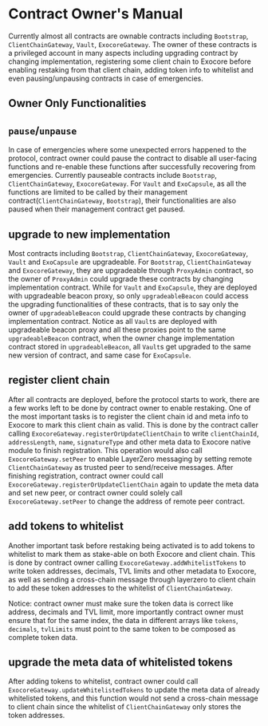 # Contract Owner's Manual

Currently almost all contracts are ownable contracts including `Bootstrap`, `ClientChainGateway`, `Vault`, `ExocoreGateway`. The owner of these contracts is a privileged account in many aspects including upgrading contract by changing implementation, registering some client chain to Exocore before enabling restaking from that client chain, adding token info to whitelist and even pausing/unpausing contracts in case of emergencies.

## Owner Only Functionalities

## `pause`/`unpause`

In case of emergencies where some unexpected errors happened to the protocol, contract owner could pause the contract to disable all user-facing functions and re-enable these functions after successfully recovering from emergencies. Currently pauseable contracts include `Bootstrap`, `ClientChainGateway`, `ExocoreGateway`. For `Vault` and `ExoCapsule`, as all the functions are limited to be called by their management contract(`ClientChainGateway`, `Bootstrap`), their functionalities are also paused when their management contract get paused.

## upgrade to new implementation

Most contracts including `Bootstrap`, `ClientChainGateway`, `ExocoreGateway`, `Vault` and `ExoCapsule` are upgradeable. For `Bootstrap`, `ClientChainGateway` and `ExocoreGateway`, they are upgradeable through `ProxyAdmin` contract, so the owner of `ProxyAdmin` could upgrade these contracts by changing implementation contract.
While for `Vault` and `ExoCapsule`, they are deployed with upgradeable beacon proxy, so only `upgradeableBeacon` could access the upgrading functionalities of these contracts, that is to say only the owner of `upgradeableBeacon` could upgrade these contracts by changing implementation contract. Notice as all `Vault`s are deployed with upgradeable beacon proxy and all these proxies point to the same `upgradeableBeacon` contract, when the owner change implementation contract stored in `upgradeableBeacon`, all `Vault`s get upgraded to the same new version of contract, and same case for `ExoCapsule`.

## register client chain

After all contracts are deployed, before the protocol starts to work, there are a few works left to be done by contract owner to enable restaking. One of the most important tasks is to register the client chain id and meta info to Exocore to mark this client chain as valid. This is done by the contract caller calling `ExocoreGateway.registerOrUpdateClientChain` to write `clientChainId`, `addressLength`, `name`, `signatureType` and other meta data to Exocore native module to finish registration. This operation would also call `ExocoreGateway.setPeer` to enable LayerZero messaging by setting remote `ClientChainGateway` as trusted peer to send/receive messages. After finishing registration, contract owner could call `ExocoreGateway.registerOrUpdateClientChain` again to update the meta data and set new peer, or contract owner could solely call `ExocoreGateway.setPeer` to change the address of remote peer contract.

## add tokens to whitelist

Another important task before restaking being activated is to add tokens to whitelist to mark them as stake-able on both Exocore and client chain. This is done by contract owner calling `ExocoreGateway.addWhitelistTokens` to write token addresses, decimals, TVL limits and other metadata to Exocore, as well as sending a cross-chain message through layerzero to client chain to add these token addresses to the whitelist of `ClientChainGateway`. 

Notice: contract owner must make sure the token data is correct like address, decimals and TVL limit, more importantly contract owner must ensure that for the same index, the data in different arrays like `tokens`, `decimals`, `tvlLimits` must point to the same token to be composed as complete token data.

## upgrade the meta data of whitelisted tokens 

After adding tokens to whitelist, contract owner could call `ExocoreGateway.updateWhitelistedTokens` to update the meta data of already whitelisted tokens, and this function would not send a cross-chain message to client chain since the whitelist of `ClientChainGateway` only stores the token addresses.